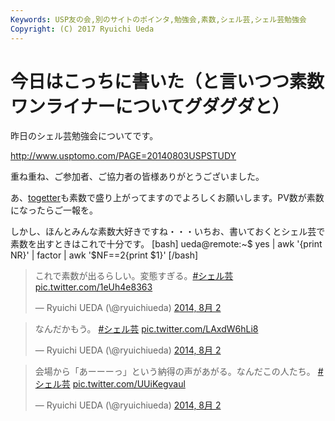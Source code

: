 ```yaml
---
Keywords: USP友の会,別のサイトのポインタ,勉強会,素数,シェル芸,シェル芸勉強会
Copyright: (C) 2017 Ryuichi Ueda
---
```


# 今日はこっちに書いた（と言いつつ素数ワンライナーについてグダグダと）
昨日のシェル芸勉強会についてです。

<a target="_blank" href="http://www.usptomo.com/PAGE=20140803USPSTUDY">http://www.usptomo.com/PAGE=20140803USPSTUDY</a>

重ね重ね、ご参加者、ご協力者の皆様ありがとうございました。


あ、<a target="_blank" href="http://togetter.com/li/701509">togetter</a>も素数で盛り上がってますのでよろしくお願いします。PV数が素数になったらご一報を。

<!--more-->

しかし、ほんとみんな素数大好きですね・・・いちお、書いておくとシェル芸で素数を出すときはこれで十分です。
[bash]
ueda\@remote:~$ yes | awk '{print NR}' | factor | awk '$NF==2{print $1}'
[/bash]

<blockquote class="twitter-tweet" lang="ja"><p>これで素数が出るらしい。変態すぎる。<a href="https://twitter.com/hashtag/%E3%82%B7%E3%82%A7%E3%83%AB%E8%8A%B8?src=hash">#シェル芸</a> <a href="http://t.co/1eUh4e8363">pic.twitter.com/1eUh4e8363</a></p>&mdash; Ryuichi UEDA (\@ryuichiueda) <a href="https://twitter.com/ryuichiueda/statuses/495494677366202368">2014, 8月 2</a></blockquote>
<script async src="//platform.twitter.com/widgets.js" charset="utf-8"></script>

<blockquote class="twitter-tweet" lang="ja"><p>なんだかもう。&#10;&#10;<a href="https://twitter.com/hashtag/%E3%82%B7%E3%82%A7%E3%83%AB%E8%8A%B8?src=hash">#シェル芸</a> <a href="http://t.co/LAxdW6hLi8">pic.twitter.com/LAxdW6hLi8</a></p>&mdash; Ryuichi UEDA (\@ryuichiueda) <a href="https://twitter.com/ryuichiueda/statuses/495495049900089344">2014, 8月 2</a></blockquote>
<script async src="//platform.twitter.com/widgets.js" charset="utf-8"></script>

<blockquote class="twitter-tweet" lang="ja"><p>会場から「あーーーっ」という納得の声があがる。なんだこの人たち。&#10;&#10;<a href="https://twitter.com/hashtag/%E3%82%B7%E3%82%A7%E3%83%AB%E8%8A%B8?src=hash">#シェル芸</a> <a href="http://t.co/UUiKegvaul">pic.twitter.com/UUiKegvaul</a></p>&mdash; Ryuichi UEDA (\@ryuichiueda) <a href="https://twitter.com/ryuichiueda/statuses/495495407183466496">2014, 8月 2</a></blockquote>
<script async src="//platform.twitter.com/widgets.js" charset="utf-8"></script>
